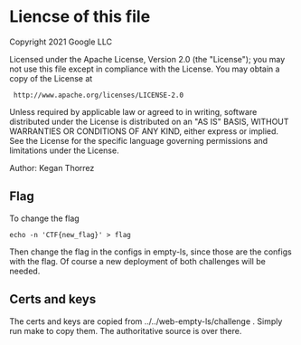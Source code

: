 # Liencse of this file

Copyright 2021 Google LLC

Licensed under the Apache License, Version 2.0 (the "License");
you may not use this file except in compliance with the License.
You may obtain a copy of the License at

     http://www.apache.org/licenses/LICENSE-2.0

Unless required by applicable law or agreed to in writing, software
distributed under the License is distributed on an "AS IS" BASIS,
WITHOUT WARRANTIES OR CONDITIONS OF ANY KIND, either express or implied.
See the License for the specific language governing permissions and
limitations under the License.

Author: Kegan Thorrez

## Flag

To change the flag

```
echo -n 'CTF{new_flag}' > flag
```

Then change the flag in the configs in empty-ls, since those are the configs
with the flag. Of course a new deployment of both challenges will be needed.

## Certs and keys

The certs and keys are copied from ../../web-empty-ls/challenge . Simply run
make to copy them. The authoritative source is over there.
